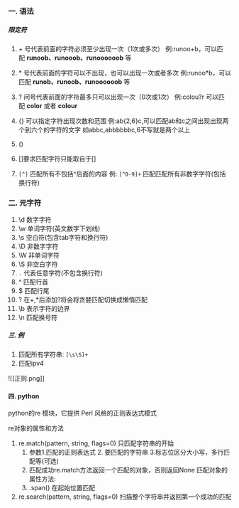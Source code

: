 ### 一. 语法
##### 限定符
1. + 号代表前面的字符必须至少出现一次（1次或多次）
	例:runoo+b，可以匹配 **runoob、runooob、runoooooob** 等
2. * 号代表前面的字符可以不出现，也可以出现一次或者多次
	例:runoo\*b，可以匹配 **runob、runoob、runoooooob** 等
3. ? 问号代表前面的字符最多只可以出现一次（0次或1次）
	例:colou?r 可以匹配 **color** 或者 **colour**
4. {} 可以指定字符出现次数和范围
	例:ab{2,6}c,可以匹配ab和c之间出现出现两个到六个的字符的文字
	如abbc,abbbbbbc,6不写就是两个以上
5. ()

6. []要求匹配字符只能取自于[]

7. ```[^]``` 匹配所有不包括^后面的内容
	例: ```[^0-9]+``` 匹配匹配所有非数字字符(包括换行符)

### 二. 元字符
1. \\d 数字字符
2. \\w  单词字符(英文数字下划线)
3. \\s 空白符(包含tab字符和换行符)
4. \\D 非数字字符
5. \\W 非单词字符
6. \\S 非空白字符
7. ```.``` 代表任意字符(不包含换行符)
8. ^ 匹配行首
9. $ 匹配行尾
10. ? 在+,*后添加?将会将贪婪匹配切换成懒惰匹配
11. \\b 表示字符的边界
12. \\n 匹配换号符

##### 三. 例
1. 匹配所有字符串:  ```[\s\S]+```
2. 匹配ipv4



![[正则.png]]


#### 四. python
python的re 模块，它提供 Perl 风格的正则表达式模式

re对象的属性和方法
1. re.match(pattern, string, flags=0) 只匹配字符串的开始
	1. 参数1.匹配的正则表达式 2. 要匹配的字符串 3.标志位区分大小写，多行匹配等(可选)
	2. 匹配成功re.match方法返回一个匹配的对象，否则返回None
	  匹配对象的属性方法:
	  1. .span()  在起始位置匹配
2. re.search(pattern, string, flags=0) 扫描整个字符串并返回第一个成功的匹配
	  
	
	





